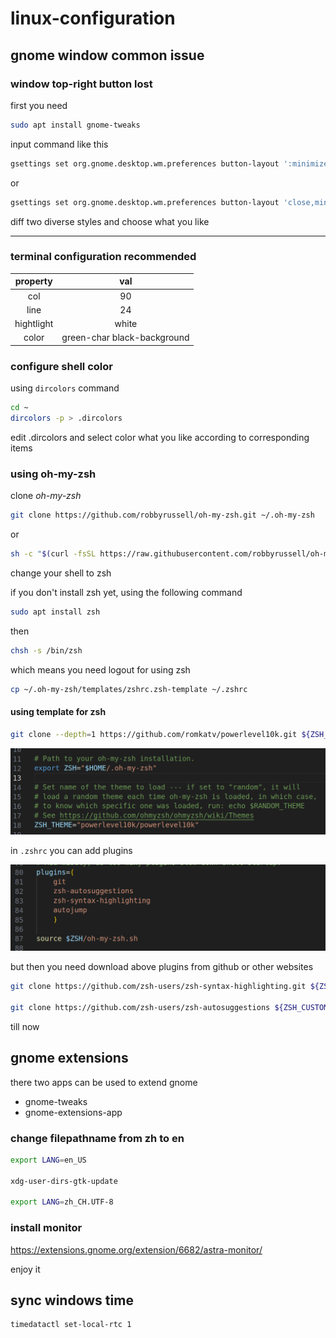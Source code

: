 # linux-configuration

## gnome window common issue

### window top-right button lost

first you need

```bash
sudo apt install gnome-tweaks
```

input command like this

```bash
gsettings set org.gnome.desktop.wm.preferences button-layout ':minimize,maximize,close'
```

or

```bash
gsettings set org.gnome.desktop.wm.preferences button-layout 'close,minimize,maximize:'
```

diff two diverse styles and choose what you like

---

### terminal configuration recommended

|  property  |             val             |
| :--------: | :-------------------------: |
|    col     |             90              |
|    line    |             24              |
| hightlight |            white            |
|   color    | green-char black-background |

### configure shell color

using `dircolors` command

```bash
cd ~
dircolors -p > .dircolors
```

edit .dircolors and select color what you like according to corresponding items

### using oh-my-zsh

clone *oh-my-zsh*

```bash
git clone https://github.com/robbyrussell/oh-my-zsh.git ~/.oh-my-zsh
```

or

```bash
sh -c "$(curl -fsSL https://raw.githubusercontent.com/robbyrussell/oh-my-zsh/master/tools/install.sh)"
```

change your shell to zsh

if you don't install zsh yet, using the following command

```bash
sudo apt install zsh
```

then

```bash
chsh -s /bin/zsh
```

which means you need logout for using zsh

```bash
cp ~/.oh-my-zsh/templates/zshrc.zsh-template ~/.zshrc
```

#### using template for zsh

```bash
git clone --depth=1 https://github.com/romkatv/powerlevel10k.git ${ZSH_CUSTOM:-$HOME/.oh-my-zsh/custom}/themes/powerlevel10k
```

![lost](pictures/p1.png)

in `.zshrc` you can add plugins

![lost](pictures/p2.png)

but then you need download above plugins from github or other websites

```bash
git clone https://github.com/zsh-users/zsh-syntax-highlighting.git ${ZSH_CUSTOM:-~/.oh-my-zsh/custom}/plugins/zsh-syntax-highlighting

git clone https://github.com/zsh-users/zsh-autosuggestions ${ZSH_CUSTOM:-~/.oh-my-zsh/custom}/plugins/zsh-autosuggestions
```

till now

## gnome extensions

there two apps can be used to extend gnome

- gnome-tweaks
- gnome-extensions-app

### change filepathname from zh to en

```bash
export LANG=en_US

xdg-user-dirs-gtk-update

export LANG=zh_CH.UTF-8
```

### install monitor

<https://extensions.gnome.org/extension/6682/astra-monitor/>

enjoy it

## sync windows time

```bash
timedatactl set-local-rtc 1
```
